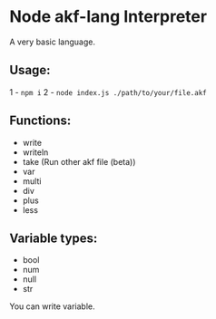 # Node akf-lang Interpreter
A very basic language. 

## Usage:
1 - `npm i`
2 - `node index.js ./path/to/your/file.akf`

## Functions:
- write
- writeln
- take (Run other akf file (beta))
- var
- multi
- div
- plus
- less

## Variable types:
- bool
- num
- null
- str


You can write variable.
